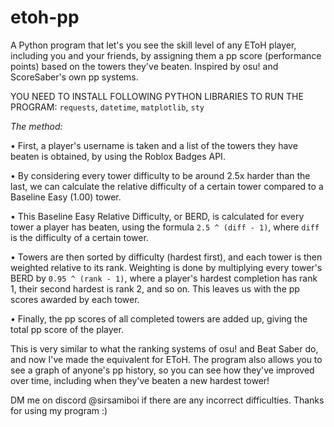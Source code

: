 # etoh-pp
A Python program that let's you see the skill level of any EToH player, including you and your friends, by assigning them a pp score (performance points) based on the towers they've beaten. Inspired by osu! and ScoreSaber's own pp systems.

YOU NEED TO INSTALL FOLLOWING PYTHON LIBRARIES TO RUN THE PROGRAM:
`requests`, `datetime`, `matplotlib`, `sty`

*The method:*

• First, a player's username is taken and a list of the towers they have beaten is obtained, by using the Roblox Badges API.

• By considering every tower difficulty to be around 2.5x harder than the last, we can calculate the relative difficulty of a certain tower compared to a Baseline Easy (1.00) tower.

• This Baseline Easy Relative Difficulty, or BERD, is calculated for every tower a player has beaten, using the formula `2.5 ^ (diff - 1)`, where `diff` is the difficulty of a certain tower.

• Towers are then sorted by difficulty (hardest first), and each tower is then weighted relative to its rank. Weighting is done by multiplying every tower's BERD by `0.95 ^ (rank - 1)`, where a player's hardest completion has rank 1, their second hardest is rank 2, and so on. This leaves us with the pp scores awarded by each tower.

• Finally, the pp scores of all completed towers are added up, giving the total pp score of the player.

This is very similar to what the ranking systems of osu! and Beat Saber do, and now I've made the equivalent for EToH.
The program also allows you to see a graph of anyone's pp history, so you can see how they've improved over time, including when they've beaten a new hardest tower!

DM me on discord @sirsamiboi if there are any incorrect difficulties. Thanks for using my program :)
